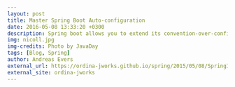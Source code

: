 ```yaml
---
layout: post
title: Master Spring Boot Auto-configuration
date: 2016-05-08 13:33:20 +0300
description: Spring boot allows you to extend its convention-over-configuration approach by creating your own autoconfigurations. There are some important details you shouldn’t forget.
img: nicoll.jpg
img-credits: Photo by JavaDay
tags: [Blog, Spring]
author: Andreas Evers
external_url: https://ordina-jworks.github.io/spring/2015/05/08/SpringIO15-Autoconfig.html
external_site: ordina-jworks
---
```

